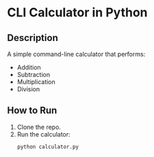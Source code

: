 # CLI Calculator in Python

## Description
A simple command-line calculator that performs:
- Addition
- Subtraction
- Multiplication
- Division

## How to Run
1. Clone the repo.
2. Run the calculator:
   ```bash
   python calculator.py
